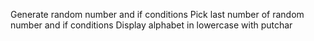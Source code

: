 Generate random number and if conditions
Pick last number of random number and if conditions
Display alphabet in lowercase with putchar

